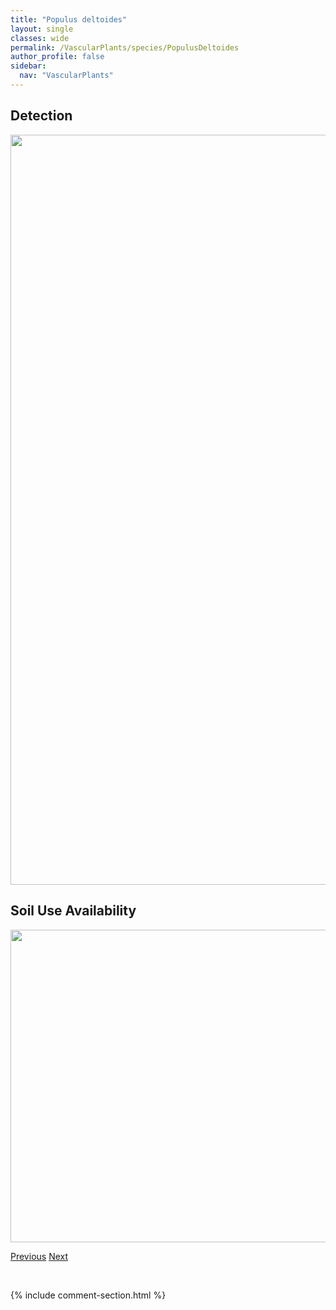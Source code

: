 ```yaml
---
title: "Populus deltoides"
layout: single
classes: wide
permalink: /VascularPlants/species/PopulusDeltoides
author_profile: false
sidebar:
  nav: "VascularPlants"
---
```


<h2>Detection</h2>

<a href="https://drive.google.com/uc?export=view&id=106_lVAhx8CsD_XjuWrq4z8ATZGCIEdQc">
<img src="https://drive.google.com/uc?export=view&id=106_lVAhx8CsD_XjuWrq4z8ATZGCIEdQc" height = "1200" width = "800">
</a>


<h2>Soil Use Availability</h2>

<a href="https://drive.google.com/uc?export=view&id=1t0vw-m-EVxinsJ-YFEQ-UETL9A2nJng9">
<img src="https://drive.google.com/uc?export=view&id=1t0vw-m-EVxinsJ-YFEQ-UETL9A2nJng9" height = "500" width = "1000">
</a>


<a href="/DevelopmentWebsite/VascularPlants/species/PopulusBalsamifera" class="pagination--pager" title="Balsam Poplar">Previous</a> <a href="/DevelopmentWebsite/VascularPlants/species/PopulusNigra" class="pagination--pager" title="Populus nigra">Next</a>

<p>&nbsp;</p>

{% include comment-section.html %}
